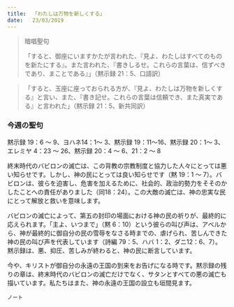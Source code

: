 ```yaml
---
title:  「わたしは万物を新しくする」
date:   23/03/2019
---
```


> <p>暗唱聖句</p>
> 「すると、御座にいますかたが言われた、『見よ、わたしはすべてのものを新たにする』。また言われた、『書きしるせ。これらの言葉は、信ずべきであり、まことである』」（黙示録 21：5、口語訳）

> <p></p>
>「すると、玉座に座っておられる方が、『見よ、わたしは万物を新しくする』と言い、また、『書き記せ。これらの言葉は信頼でき、また真実である』と言われた」（黙示録 21：5、新共同訳）

### 今週の聖句
黙示録 19：6 ～ 9、ヨハネ14：1～ 3、黙示録 19：11～16、黙示録 20：1～ 3、エレミヤ 4：23 ～ 26、黙示録 20：4 ～ 6、21：2 ～ 8

終末時代のバビロンの滅亡は、この背教の宗教制度と協力した人々にとっては悪い知らせです。しかし、神の民にとっては良い知らせです（黙 19：1 ～ 7）。バビロンは、彼らを迫害し、危害を加えるために、社会的、政治的勢力をそそのかしたことへの責任がありました（同18：24）。この大敵の滅亡は、神の忠実な民にとって解放と救いを意味します。

バビロンの滅亡によって、第五の封印の場面における神の民の祈りが、最終的に応えられます。「主よ、いつまで」（黙 6：10）という彼らの叫び声は、アベルから、神が最終的に御自分の民の雪辱をなさる時までの、虐げられ、苦しんできた神の民の叫び声を代表しています（詩編 79：5、ハバ 1：2、ダニ12：6、7）。黙示録は、悪、抑圧、苦しみが終わると、神の民に断言しています。

今や、キリストが御自分の永遠の王国の到来をお告げになる時です。黙示録の残りの章は、終末時代のバビロンの滅亡だけでなく、サタンとすべての悪の滅亡も描いています。私たちはまた、神の永遠の王国の設立も垣間見ます。

`ノート`
